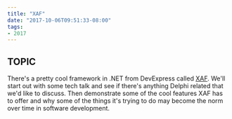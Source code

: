```yaml
---
title: "XAF"
date: "2017-10-06T09:51:33-08:00"
tags:
- 2017
---
```


## TOPIC ##

There's a pretty cool framework in .NET from DevExpress called [XAF](https://www.devexpress.com/Products/NET/Application_Framework). We'll start out with some tech talk and see if there's anything Delphi related that we'd like to discuss. Then demonstrate some of the cool features XAF has to offer and why some of the things it's trying to do may become the norm over time in software development.
